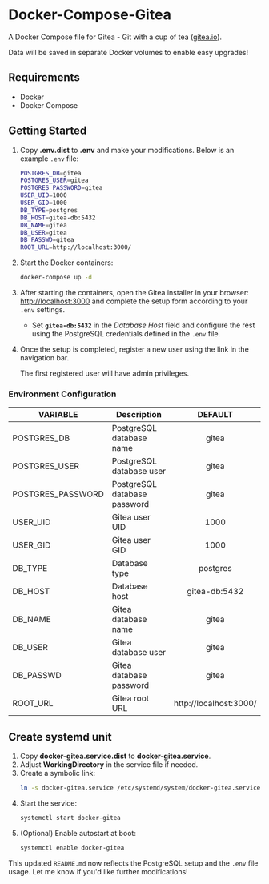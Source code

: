 # Docker-Compose-Gitea

A Docker Compose file for Gitea - Git with a cup of tea ([gitea.io](https://gitea.io)).

Data will be saved in separate Docker volumes to enable easy upgrades!

## Requirements

* Docker
* Docker Compose

## Getting Started

1. Copy **.env.dist** to **.env** and make your modifications. Below is an example `.env` file:
    ```bash
    POSTGRES_DB=gitea
    POSTGRES_USER=gitea
    POSTGRES_PASSWORD=gitea
    USER_UID=1000
    USER_GID=1000
    DB_TYPE=postgres
    DB_HOST=gitea-db:5432
    DB_NAME=gitea
    DB_USER=gitea
    DB_PASSWD=gitea
    ROOT_URL=http://localhost:3000/
    ```

2. Start the Docker containers:
    ```bash
    docker-compose up -d
    ```

3. After starting the containers, open the Gitea installer in your browser: [http://localhost:3000](http://localhost:3000) and complete the setup form according to your `.env` settings.

    - Set **`gitea-db:5432`** in the _Database Host_ field and configure the rest using the PostgreSQL credentials defined in the `.env` file.

4. Once the setup is completed, register a new user using the link in the navigation bar.

    The first registered user will have admin privileges.

### Environment Configuration

| VARIABLE              | Description                       | DEFAULT       |
| ----------------------|-----------------------------------|:-------------:|               
| POSTGRES_DB           | PostgreSQL database name          |gitea          |
| POSTGRES_USER         | PostgreSQL database user          |gitea          |
| POSTGRES_PASSWORD     | PostgreSQL database password      |gitea          |
| USER_UID              | Gitea user UID                    |1000           |
| USER_GID              | Gitea user GID                    |1000           |
| DB_TYPE               | Database type                     |postgres       |
| DB_HOST               | Database host                     |gitea-db:5432  |
| DB_NAME               | Gitea database name               |gitea          |
| DB_USER               | Gitea database user               |gitea          |
| DB_PASSWD             | Gitea database password           |gitea          |
| ROOT_URL              | Gitea root URL                    |http://localhost:3000/ |

## Create systemd unit

1. Copy **docker-gitea.service.dist** to **docker-gitea.service**.
2. Adjust **WorkingDirectory** in the service file if needed.
3. Create a symbolic link: 
    ```bash
    ln -s docker-gitea.service /etc/systemd/system/docker-gitea.service
    ```
4. Start the service: 
    ```bash
    systemctl start docker-gitea
    ```
5. (Optional) Enable autostart at boot:
    ```bash
    systemctl enable docker-gitea
    ```

This updated `README.md` now reflects the PostgreSQL setup and the `.env` file usage. Let me know if you'd like further modifications!
